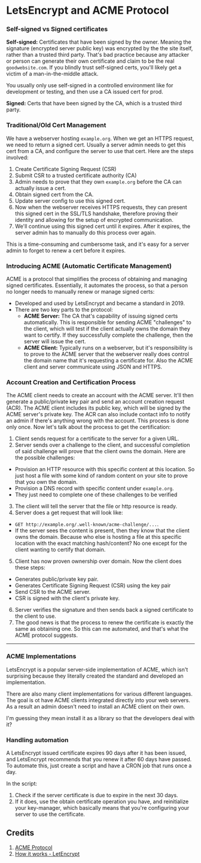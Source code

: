 # LetsEncrypt and ACME Protocol

### Self-signed vs Signed certificates
**Self-signed:** Certificates that have been signed by the owner. Meaning the signature (encrypted server public key) was encrypted by the the site itself, rather than a trusted third party. That's bad practice because any attacker or person can generate their own certificate and claim to be the real `goodwebsite.com`. If you blindly trust self-signed certs, you'll likely get a victim of a man-in-the-middle attack.

You usually only use self-signed in a controlled environment like for development or testing, and then use a CA issued cert for prod.

**Signed:** Certs that have been signed by the CA, which is a trusted third party.

### Traditional/Old Cert Management
We have a webserver hosting `example.org`. When we get an HTTPS request, we need to return a signed cert. Usually a server admin needs to get this cert from a CA, and configure the server to use that cert. Here are the steps involved:

1. Create Certificate Signing Request (CSR)
2. Submit CSR to a trusted certificate authority (CA)
3. Admin needs to prove that they own `example.org` before the CA can actually issue a cert.
4. Obtain signed cert from the CA.
5. Update server config to use this signed cert.
6. Now when the webserver receives HTTPS requests, they can present this signed cert in the SSL/TLS handshake, therefore proving their identity and allowing for the setup of encrypted communication. 
7. We'll continue using this signed cert until it expires. After it expires, the server admin has to manually do this process over again.

This is a time-consuming and cumbersome task, and it's easy for a server admin to forget to renew a cert before it expires.


### Introducing ACME (Automatic Certificate Management)
ACME is a protocol that simplifies the process of obtaining and managing signed certificates. Essentially, it automates the process, so that a person no longer needs to manually renew or manage signed certs:
- Developed and used by LetsEncrypt and became a standard in 2019.
- There are two key parts to the protocol:
  - **ACME Server:** The CA that's capability of issuing signed certs automatically. This is responsible for sending ACME "challenges" to the client, which will test if the client actually owns the domain they want to certify. If they successfully complete the challenge, then the server will issue the cert.
  - **ACME Client:** Typically runs on a webserver, but it's responsibility is to prove to the ACME server that the webserver really does control the domain name that it's requesting a certificate for. Also the ACME client and server communicate using JSON and HTTPS.

### Account Creation and Certification Process
The ACME client needs to create an account with the ACME server. It'll then generate a public/private key pair and send an account creation request (ACR). The ACME client includes its public key, which will be signed by the ACME server's private key. The ACR can also include contact info to notify an admin if there's anything wrong with the account. This process is done only once. Now let's talk about the process to get the certification:
1. Client sends request for a certificate to the server for a given URL.
2. Server sends over a challenge to the client, and successful completion of said challenge will prove that the client owns the domain. Here are the possible challenges:
  - Provision an HTTP resource with this specific content at this location. So just host a file with some kind of random content on your site to prove that you own the domain.
  - Provision a DNS record with specific content under `example.org`.
  - They just need to complete one of these challenges to be verified
3. The client will tell the server that the file or http resource is ready.
4. Server does a get request that will look like:  
  - `GET http://example.org/.well-known/acme-challenge/...`. 
  - If the server sees the content is present, then they know that the client owns the domain. Because who else is hosting a file at this specific location with the exact matching hash/content? No one except for the client wanting to certify that domain.
5. Client has now proven ownership over domain. Now the client does these steps:
  - Generates public/private key pair.
  - Generates Certificate Signing Request (CSR) using the key pair
  - Send CSR to the ACME server.
  - CSR is signed with the client's private key.
6. Server verifies the signature and then sends back a signed certificate to the client to use.
7. The good news is that the process to renew the certificate is exactly the same as obtaining one. So this can me automated, and that's what the ACME protocol suggests. 

---
### ACME Implementations
LetsEncrypt is a popular server-side implementation of ACME, which isn't surprising because they literally created the standard and developed an implementation.

There are also many client implementations for various different languages. The goal is ot have ACME clients integrated directly into your web servers. As a result an admin doesn't need to install an ACME client on their own.

I'm guessing they mean install it as a library so that the developers deal with it?

### Handling automation
A LetsEncrypt issued certificate expires 90 days after it has been issued, and LetsEncrypt recommends that you renew it after 60 days have passed. To automate this, just create a script and have a CRON job that runs once a day.

In the script:
  1. Check if the server certificate is due to expire in the next 30 days.
  2. If it does, use the obtain certificate operation you have, and reinitialize your key-manager, which basically means that you're configuring your server to use the certificate.


## Credits
1. [ACME Protocol](https://www.youtube.com/watch?v=rIwszDULXvc)
2. [How it works - LetEncrypt](https://letsencrypt.org/how-it-works/)
